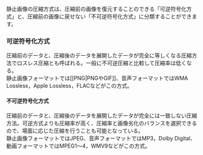 静止画像の圧縮方式は、圧縮前の画像を復元することのできる「可逆符号化方式」と、圧縮前の画像に戻せない「不可逆符号化方式」に分類することができます。

### 可逆符号化方式

圧縮前のデータと、圧縮後のデータを展開したデータが完全に等しくなる圧縮方法でロスレス圧縮とも呼ばれる。一般に不可逆圧縮と比較して圧縮率は低くなる。  
静止画像フォーマットでは[[PNG|PNGやGIF]]、音声フォーマットではWMA Lossless，Apple Lossless，FLACなどがこの方式。

#### 不可逆符号化方式

圧縮前のデータと、圧縮後のデータを展開したデータが完全には一致しない圧縮方法。可逆方式よりも圧縮率が高く、圧縮率と画像劣化のバランスを選択できるので、場面に応じた圧縮を行うことも可能となっている。  
静止画像フォーマットではJPEG、音声フォーマットではMP3，Dolby Digital、動画フォーマットではMPEG1～4，WMV9などがこの方式。